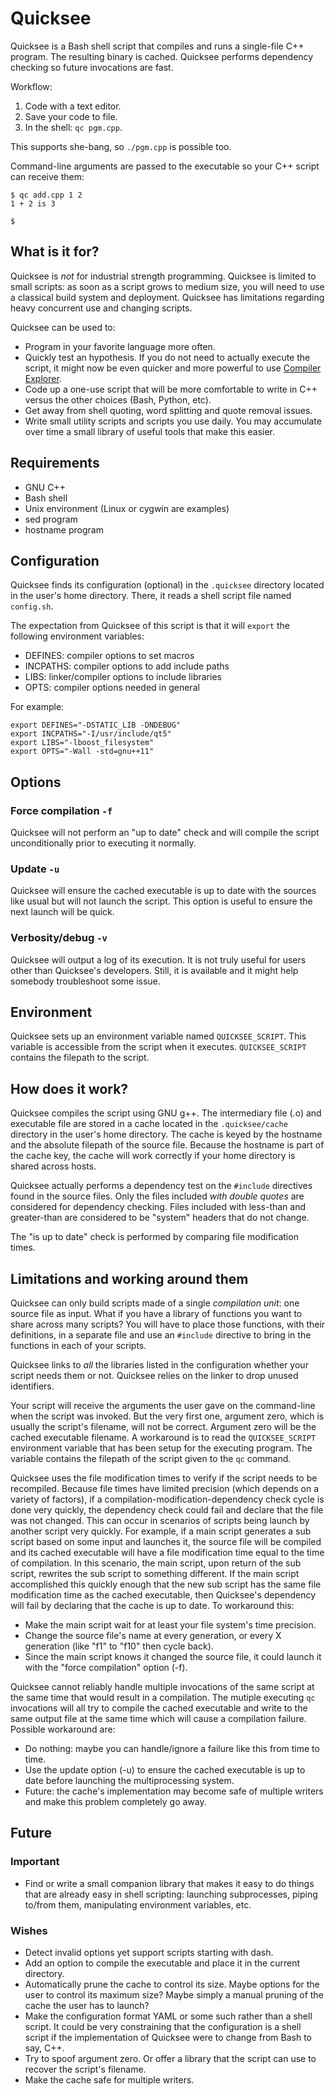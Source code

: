 # Quicksee

Quicksee is a Bash shell script that compiles and runs a single-file C++ program.  The resulting binary is cached.  Quicksee performs dependency checking so future invocations are fast.

Workflow:

1. Code with a text editor.
2. Save your code to file.
3. In the shell: `qc pgm.cpp`.

This supports she-bang, so `./pgm.cpp` is possible too.

Command-line arguments are passed to the executable so your C++ script can receive them:

```
$ qc add.cpp 1 2
1 + 2 is 3

$
```


## What is it for?

Quicksee is *not* for industrial strength programming.  Quicksee is limited to small scripts: as soon as a script grows to medium size, you will need to use a classical build system and deployment.  Quicksee has limitations regarding heavy concurrent use and changing scripts.

Quicksee can be used to:

- Program in your favorite language more often.
- Quickly test an hypothesis.  If you do not need to actually execute the script, it might now be even quicker and more powerful to use [Compiler Explorer](https://godbolt.org/).
- Code up a one-use script that will be more comfortable to write in C++ versus the other choices (Bash, Python, etc).
- Get away from shell quoting, word splitting and quote removal issues.
- Write small utility scripts and scripts you use daily.  You may accumulate over time a small library of useful tools that make this easier.


## Requirements

- GNU C++
- Bash shell
- Unix environment (Linux or cygwin are examples)
- sed program
- hostname program


## Configuration

Quicksee finds its configuration (optional) in the `.quicksee` directory located in the user's home directory.  There, it reads a shell script file named `config.sh`.

The expectation from Quicksee of this script is that it will `export` the following environment variables:

- DEFINES: compiler options to set macros
- INCPATHS: compiler options to add include paths
- LIBS: linker/compiler options to include libraries
- OPTS: compiler options needed in general

For example:

```
export DEFINES="-DSTATIC_LIB -DNDEBUG"
export INCPATHS="-I/usr/include/qt5"
export LIBS="-lboost_filesystem"
export OPTS="-Wall -std=gnu++11"
```


## Options


### Force compilation `-f`

Quicksee will not perform an "up to date" check and will compile the script unconditionally prior to executing it normally.


### Update `-u`

Quicksee will ensure the cached executable is up to date with the sources like usual but will not launch the script.  This option is useful to ensure the next launch will be quick.


### Verbosity/debug `-v`

Quicksee will output a log of its execution.  It is not truly useful for users other than Quicksee's developers.  Still, it is available and it might help somebody troubleshoot some issue.


## Environment

Quicksee sets up an environment variable named `QUICKSEE_SCRIPT`.  This variable is accessible from the script when it executes.  `QUICKSEE_SCRIPT` contains the filepath to the script.


## How does it work?

Quicksee compiles the script using GNU g++.  The intermediary file (.o) and  executable file are stored in a cache located in the `.quicksee/cache` directory in the user's home directory.  The cache is keyed by the hostname and the absolute filepath of the source file.  Because the hostname is part of the cache key, the cache will work correctly if your home directory is shared across hosts.

Quicksee actually performs a dependency test on the `#include` directives found in the source files.  Only the files included *with double quotes* are considered for dependency checking.  Files included with less-than and greater-than are considered to be "system" headers that do not change.

The "is up to date" check is performed by comparing file modification times.


## Limitations and working around them

Quicksee can only build scripts made of a single *compilation unit*: one source file as input.  What if you have a library of functions you want to share across many scripts?  You will have to place those functions, with their definitions, in a separate file and use an `#include` directive to bring in the functions in each of your scripts.

Quicksee links to *all* the libraries listed in the configuration whether your script needs them or not.  Quicksee relies on the linker to drop unused identifiers.

Your script will receive the arguments the user gave on the command-line when the script was invoked.  But the very first one, argument zero, which is usually the script's filename, will not be correct.  Argument zero will be the cached executable filename.  A workaround is to read the `QUICKSEE_SCRIPT` environment variable that has been setup for the executing program.  The variable contains the filepath of the script given to the `qc` command.

Quicksee uses the file modification times to verify if the script needs to be recompiled.  Because file times have limited precision (which depends on a variety of factors), if a compilation-modification-dependency check cycle is done very quickly, the dependency check could fail and declare that the file was not changed.  This can occur in scenarios of scripts being launch by another script very quickly.  For example, if a main script generates a sub script based on some input and launches it, the source file will be compiled and its cached executable will have a file modification time equal to the time of compilation.  In this scenario, the main script, upon return of the sub script, rewrites the sub script to something different.  If the main script accomplished this quickly enough that the new sub script has the same file modification time as the cached executable, then Quicksee's dependency will fail by declaring that the cache is up to date.  To workaround this:
- Make the main script wait for at least your file system's time precision.
- Change the source file's name at every generation, or every X generation (like "f1" to "f10" then cycle back).
- Since the main script knows it changed the source file, it could launch it with the "force compilation" option (-f).

Quicksee cannot reliably handle multiple invocations of the same script at the same time that would result in a compilation.  The mutiple executing `qc` invocations will all try to compile the cached executable and write to the same output file at the same time which will cause a compilation failure.  Possible workaround are:
- Do nothing: maybe you can handle/ignore a failure like this from time to time.  
- Use the update option (-u) to ensure the cached executable is up to date before launching the multiprocessing system.
- Future: the cache's implementation may become safe of multiple writers and make this problem completely go away.


## Future

### Important

- Find or write a small companion library that makes it easy to do things that are already easy in shell scripting: launching subprocesses, piping to/from them, manipulating environment variables, etc.

### Wishes

- Detect invalid options yet support scripts starting with dash.
- Add an option to compile the executable and place it in the current directory.
- Automatically prune the cache to control its size.  Maybe options for the user to control its maximum size?  Maybe simply a manual pruning of the cache the user has to launch?
- Make the configuration format YAML or some such rather than a shell script.  It could be very constraining that the configuration is a shell script if the implementation of Quicksee were to change from Bash to say, C++.
- Try to spoof argument zero.  Or offer a library that the script can use to recover the script's filename.
- Make the cache safe for multiple writers.
